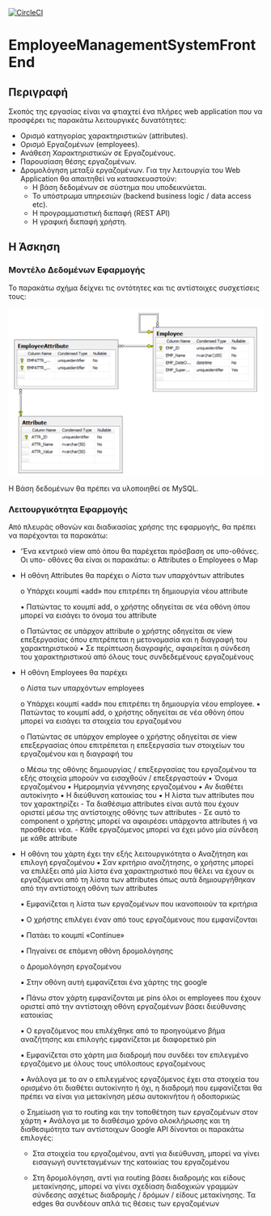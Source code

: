 [![CircleCI](https://circleci.com/gh/arglampedakis/EmployeeManagementSystemFrontEnd.svg?style=svg)](https://circleci.com/gh/arglampedakis/EmployeeManagementSystemFrontEnd)

# EmployeeManagementSystemFrontEnd

## Περιγραφή

Σκοπός της εργασίας είναι να φτιαχτεί ένα πλήρες web application που να προσφέρει τις
παρακάτω λειτουργικές δυνατότητες:

- Ορισμό κατηγορίας χαρακτηριστικών (attributes).
- Ορισμό Εργαζομένων (employees).
- Ανάθεση Χαρακτηριστικών σε Εργαζομένους.
- Παρουσίαση θέσης εργαζομένων.
- Δρομολόγηση μεταξύ εργαζομένων.
  Για την λειτουργία του Web Application θα απαιτηθεί να κατασκευαστούν:
    - Η βάση δεδομένων σε σύστημα που υποδεικνύεται.
    - Το υπόστρωμα υπηρεσιών (backend business logic / data access etc).
    - Η προγραμματιστική διεπαφή (REST API)
    - Η γραφική διεπαφή χρήστη.

## Η Άσκηση

### Μοντέλο Δεδομένων Εφαρμογής

Το παρακάτω σχήμα δείχνει τις οντότητες και τις αντίστοιχες συσχετίσεις τους:

![alt text](https://github.com/arglampedakis/EmployeeManagementSystem/blob/master/src/main/resources/static/img/sample%20database%20schema.png?raw=true)

Η Βάση δεδομένων θα πρέπει να υλοποιηθεί σε MySQL.

### Λειτουργικότητα Εφαρμογής

Από πλευράς οθονών και διαδικασίας χρήσης της εφαρμογής, θα πρέπει να παρέχονται τα
παρακάτω:

- ‘Ένα κεντρικό view από όπου θα παρέχεται πρόσβαση σε υπο-οθόνες. Οι υπο-
  οθόνες θα είναι οι παρακάτω:
  o Attributes
  o Employees
  o Map

- Η οθόνη Attributes θα παρέχει
   o Λίστα των υπαρχόντων attributes
  
   o Υπάρχει κουμπί «add» που επιτρέπει τη δημιουργία νέου attribute
  
    ▪ Πατώντας το κουμπί add, ο χρήστης οδηγείται σε νέα οθόνη όπου
      μπορεί να εισάγει το όνομα του attribute
      
   o Πατώντας σε υπάρχον attribute ο χρήστης οδηγείται σε view επεξεργασίας
     όπου επιτρέπεται η μετονομασία και η διαγραφή του χαρακτηριστικού
    ▪ Σε περίπτωση διαγραφής, αφαιρείται η σύνδεση του
      χαρακτηριστικού από όλους τους συνδεδεμένους εργαζομένους
      
- H οθόνη Employees θα παρέχει
  
  o Λίστα των υπαρχόντων employees
  
  o Υπάρχει κουμπί «add» που επιτρέπει τη δημιουργία νέου employee.
     ▪ Πατώντας το κουμπί add, ο χρήστης οδηγείται σε νέα οθόνη όπου
       μπορεί να εισάγει τα στοιχεία του εργαζομένου
 
  o Πατώντας σε υπάρχον employee ο χρήστης οδηγείται σε view επεξεργασίας
    όπου επιτρέπεται η επεξεργασία των στοιχείων του εργαζομένου και η
    διαγραφή του
  
  o Μέσω της οθόνης δημιουργίας / επεξεργασίας του εργαζομένου τα εξής
  στοιχεία μπορούν να εισαχθούν / επεξεργαστούν
    ▪ Όνομα εργαζομένου
    ▪ Ημερομηνία γέννησης εργαζομένου
    ▪ Αν διαθέτει αυτοκίνητο
    ▪ Η διεύθυνση κατοικίας του
    ▪ Η λίστα των attributes που τον χαρακτηρίζει
      - Τα διαθέσιμα attributes είναι αυτά που έχουν οριστεί μέσω
        της αντίστοιχης οθόνης των attributes
      - Σε αυτό το component ο χρήστης μπορεί να αφαιρέσει
        υπάρχοντα attributes ή να προσθέσει νέα.
      - Κάθε εργαζόμενος μπορεί να έχει μόνο μία σύνδεση με
        κάθε attribute

- Η οθόνη του χάρτη έχει την εξής λειτουργικότητα 
  o Αναζήτηση και επιλογή εργαζομένου
    ▪ Σαν κριτήριο αναζήτησης, ο χρήστης μπορεί να επιλέξει από μία λίστα ένα χαρακτηριστικό που θέλει να έχουν οι εργαζόμενοι από τη λίστα των attributes όπως αυτά      δημιουργήθηκαν από την αντίστοιχη οθόνη των attributes

    ▪ Εμφανίζεται η λίστα των εργαζομένων που ικανοποιούν τα κριτήρια
  
    ▪ Ο χρήστης επιλέγει έναν από τους εργαζόμενους που εμφανίζονται
  
    ▪ Πατάει το κουμπί «Continue»
  
    ▪ Πηγαίνει σε επόμενη οθόνη δρομολόγησης
  
  o Δρομολόγηση εργαζομένου
  
    ▪ Στην οθόνη αυτή εμφανίζεται ένα χάρτης της google
  
    ▪ Πάνω στον χάρτη εμφανίζονται με pins όλοι οι employees που έχουν οριστεί από την αντίστοιχη οθόνη εργαζομένων βάσει διεύθυνσης κατοικίας
  
    ▪ Ο εργαζόμενος που επιλέχθηκε από το προηγούμενο βήμα αναζήτησης και επιλογής εμφανίζεται με διαφορετικό pin

    ▪ Εμφανίζεται στο χάρτη μια διαδρομή που συνδέει τον επιλεγμένο εργαζόμενο με όλους τους υπόλοιπους εργαζομένους

    ▪ Ανάλογα με το αν ο επιλεγμένος εργαζόμενος έχει στα στοιχεία του ορισμένο ότι διαθέτει αυτοκίνητο ή όχι, η διαδρομή που εμφανίζεται θα πρέπει να είναι για μετακίνηση μέσω αυτοκινήτου ή οδοιπορικώς
    
  o Σημείωση για το routing και την τοποθέτηση των εργαζομένων στον χάρτη
    ▪ Ανάλογα με το διαθέσιμο χρόνο ολοκλήρωσης και τη διαθεσιμότητα των αντίστοιχων Google API δίνονται οι παρακάτω επιλογές:
      
     - Στα στοιχεία του εργαζομένου, αντί για διεύθυνση, μπορεί να γίνει εισαγωγή συντεταγμένων της κατοικίας του εργαζομένου
      
     - Στη δρομολόγηση, αντί για routing βάσει διαδρομής και είδους μετακίνησης, μπορεί να γίνει σχεδίαση διαδοχικών γραμμών σύνδεσης ασχέτως διαδρομής / δρόμων / είδους     μετακίνησης. Τα edges θα συνδέουν απλά τις θέσεις των εργαζομένων
